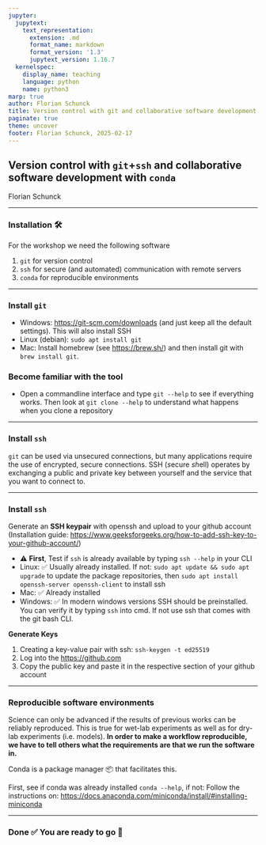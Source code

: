 ```yaml
---
jupyter:
  jupytext:
    text_representation:
      extension: .md
      format_name: markdown
      format_version: '1.3'
      jupytext_version: 1.16.7
  kernelspec:
    display_name: teaching
    language: python
    name: python3
marp: true
author: Florian Schunck
title: Version control with git and collaborative software development
paginate: true
theme: uncover
footer: Florian Schunck, 2025-02-17
---
```


## **Version control** with `git`+`ssh` and **collaborative software development** with `conda`

Florian Schunck


---
### Installation 🛠️

For the workshop we need the following software

1. `git` for version control
2. `ssh` for secure (and automated) communication with remote servers
3. `conda` for reproducible environments

---
<style scoped>
section {
  font-size: 18pt;
}
</style>

### Install `git`

+ Windows: https://git-scm.com/downloads (and just keep all the default settings). This will also install SSH
+ Linux (debian): `sudo apt install git`
+ Mac: Install homebrew (see https://brew.sh/) and then install git with `brew install git`.

### Become familiar with the tool

+ Open a commandline interface and type `git --help` to see if everything works. Then look at `git clone --help` to understand what happens when you clone a repository


---
<style scoped>
  section {
    font-size: 18pt;
}
</style>
### Install `ssh`

`git` can be used via unsecured connections, but many applications require the use of encrypted, secure connections. SSH (*s*ecure *sh*ell) operates by exchanging a public and private key between yourself and the service that you want to connect to.


---
<style scoped>
  section {
    font-size: 18pt;
}
</style>
### Install `ssh`

Generate an **SSH keypair** with openssh and upload to your github account (Installation guide: https://www.geeksforgeeks.org/how-to-add-ssh-key-to-your-github-account/)

+ ⚠ **First**, Test if `ssh` is already available by typing `ssh --help` in your CLI 
+ Linux: ✅ Usually already installed. If not: `sudo apt update && sudo apt upgrade` to update the package repositories, then `sudo apt install openssh-server openssh-client` to install ssh
+ Mac: ✅ Already installed
+ Windows: ✅ In modern windows versions SSH should be preinstalled. You can verify it by typing `ssh` into cmd. If not use ssh that comes with the git bash CLI.

**Generate Keys**

1. Creating a key-value pair with ssh: `ssh-keygen -t ed25519`
2. Log into the https://github.com
3. Copy the public key and paste it in the respective section of your github account


---
### **Reproducible** software environments

<style scoped>
section {
  font-size: 18pt;
}
</style>

Science can only be advanced if the results of previous works can be reliably reproduced. This is true for wet-lab experiments as well as for dry-lab experiments (i.e. models). **In order to make a workflow reproducible, we have to tell others what the requirements are that we run the software in.**

Conda is a package manager 📦 that facilitates this.

First, see if conda was already installed `conda --help`, if not: Follow the instructions on: https://docs.anaconda.com/miniconda/install/#installing-miniconda


---
### Done ✅ You are ready to go 🚀